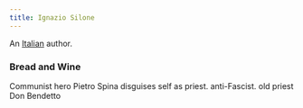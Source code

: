 ```yaml
---
title: Ignazio Silone
---
```


An [Italian](../index.html) author.

### Bread and Wine

Communist hero Pietro Spina disguises self as priest. anti-Fascist. old priest Don Bendetto
